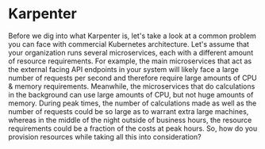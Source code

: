 # Karpenter

Before we dig into what Karpenter is, let's take a look at a common problem you can face with commercial Kubernetes architecture. Let's assume that your organization runs several microservices, each with a different amount of resource requirements. For example, the main microservices that act as the external facing API endpoints in your system will likely face a large number of requests per second and therefore require large amounts of CPU & memory requirements. Meanwhile, the microservices that do calculations in the background can use large amounts of CPU, but not huge amounts of memory. During peak times, the number of calculations made as well as the number of requests could be so large as to warrant extra large machines, whereas in the middle of the night outside of business hours, the resource requirements could be a fraction of the costs at peak hours. So, how do you provision resources while taking all this into consideration?